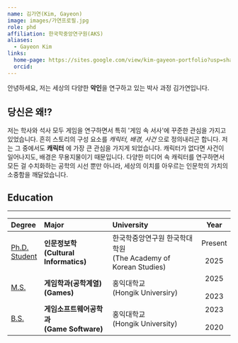 ```yaml
---
name: 김가연(Kim, Gayeon)
image: images/가연프로필.jpg
role: phd
affiliation: 한국학중앙연구원(AKS)
aliases:
  - Gayeon Kim
links:
  home-page: https://sites.google.com/view/kim-gayeon-portfolio?usp=sharing 
  orcid: 
---
```


안녕하세요, 저는 세상의 다양한 **악인**을 연구하고 있는 박사 과정 김가연입니다. 

## 당신은 왜!?
저는 학사와 석사 모두 게임을 연구하면서 특히 '게임 속 서사'에 꾸준한 관심을 가지고 있었습니다. 흔히 스토리의 구성 요소를 *캐릭터, 배경, 사건* 으로 정의내리곤 합니다. 저는 그 중에서도 **캐릭터** 에 가장 큰 관심을 가지게 되었습니다. 캐릭터가 없다면 사건이 일어나지도, 배경은 무용지물이기 때문입니다. 다양한 미디어 속 캐릭터를 연구하면서 모든 걸 수치화하는 공학의 시선 뿐만 아니라, 세상의 이치를 아우르는 인문학의 가치의 소중함을 깨달았습니다. 

## Education
-------------------------
| Degree | Major | University | Year |
| :------ | :-------------- | :---------- | :----: |
| <u>Ph.D. <br> Student</u> | **인문정보학** <br> **(Cultural Informatics)** | 한국학중앙연구원 한국학대학원 <br> (The Academy of Korean Studies) | Present <br> <i class="fas fa-long-arrow-alt-up"></i> <br> 2025 |
| <u>M.S.</u> | **게임학과(공학계열)** <br> **(Games)** | 홍익대학교 <br> (Hongik Universiry) | 2025 <br> <i class="fas fa-long-arrow-alt-up"></i> <br> 2023 |
| <u>B.S.</u> | **게임소프트웨어공학과** <br> **(Game Software)**| 홍익대학교 <br> (Hongik University) | 2023 <br> <i class="fas fa-long-arrow-alt-up" style="text-align: center;"></i> <br> 2020 |


